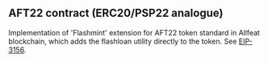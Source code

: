 ## AFT22 contract (ERC20/PSP22 analogue)

Implementation of 'Flashmint' extension for AFT22 token standard in Allfeat blockchain, which adds the flashloan utility directly to the token. See [EIP-3156](https://eips.ethereum.org/EIPS/eip-3156#flash-mint-reference-implementation).